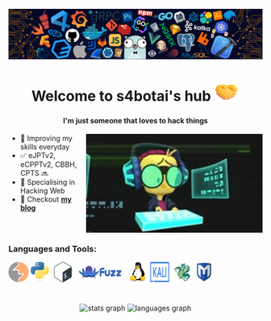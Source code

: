 [![MasterHead](assets/banner.png)]()

###

<h1 align="center"> Welcome to s4botai's hub
<img src="assets/handShake.png" width="50" height="40">
</h1>

###

<h4 align="center"> I'm just someone that loves to hack things</h4>

<img align="right" alt="Coder" width="350" src="assets/coder.gif">


- 🌱 Improving my skills everyday
- ✅ eJPTv2, eCPPTv2, CBBH, CPTS 🔜
- 🧠 Specialising in Hacking Web
- 💬 Checkout [**my blog**](https://s4botai.github.io)
  
###

<br>

<h3 align="left">Languages and Tools:</h3>
<div align="left"> 
  <img src="assets/burpsuite.svg" alt="burpsuite" width="40" height="40"/>
  <img src="assets/python.svg" alt="python" width="40" height="40"/>
  <img src="assets/bash.svg" alt="bash" width="40" height="40"/>
  <img src="assets/wfuzz.svg" alt="wfuzz" width="100" height="40"/>
  <img src="assets/linux.svg" alt="linux" width="40" height="40"/>
  <img src="assets/kali-2.svg" alt="kali" width="40" height="40"/>
  <img src="assets/hydra-logo.svg" alt="hydra" width="40" height="40"/>
  <img src="assets/metasploit-framework-logo.svg" alt="metasploit" width="40" height="40"/>
</div>

<br>

###

<div align="center">
  <img src="https://github-readme-stats.vercel.app/api?username=s4botai&hide_title=false&hide_rank=false&show_icons=true&include_all_commits=true&count_private=true&disable_animations=false&theme=dracula&locale=en&hide_border=false" height="180" alt="stats graph"  />
  <img src="https://github-readme-stats.vercel.app/api/top-langs?username=s4botai&locale=en&hide_title=false&layout=compact&card_width=320&langs_count=5&theme=dracula&hide_border=false" height="180" alt="languages graph"  />
</div>
